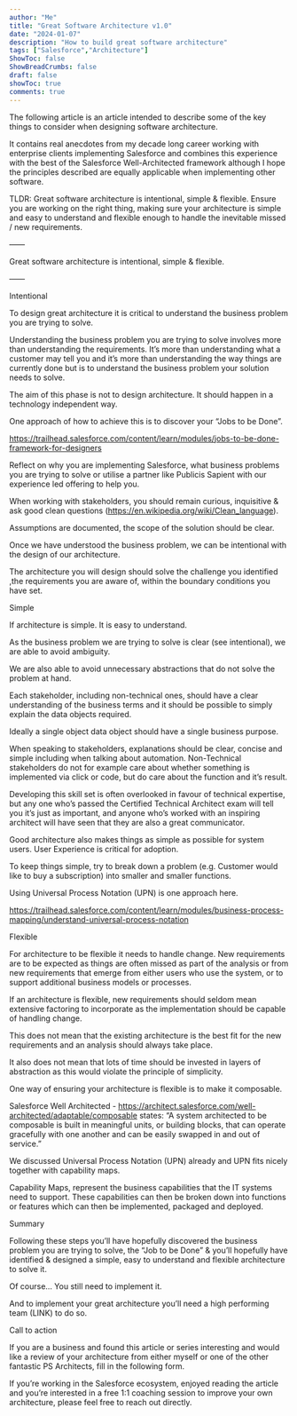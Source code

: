 ```yaml
---
author: "Me"
title: "Great Software Architecture v1.0"
date: "2024-01-07"
description: "How to build great software architecture"
tags: ["Salesforce","Architecture"]
ShowToc: false
ShowBreadCrumbs: false
draft: false
showToc: true
comments: true
---
```

The following article is an article intended to describe some of the key things to consider when designing software architecture.

It contains real anecdotes from my decade long career working with enterprise clients implementing Salesforce and combines this experience with the best of the Salesforce Well-Architected framework although I hope the principles described are equally applicable when implementing other software.

TLDR: Great software architecture is intentional, simple & flexible. Ensure you are working on the right thing, making sure your architecture is simple and easy to understand and flexible enough to handle the inevitable missed / new requirements.



——



Great software architecture is intentional, simple & flexible. 



—— 



Intentional



To design great architecture it is critical to understand the business problem you are trying to solve. 



Understanding the business problem you are trying to solve involves more than understanding the requirements. It’s more than understanding what a customer may tell you and it’s more than understanding the way things are currently done but is to understand the business problem your solution needs to solve. 



The aim of this phase is not to design architecture. It should happen in a technology independent way.



One approach of how to achieve this is to discover your “Jobs to be Done”.

https://trailhead.salesforce.com/content/learn/modules/jobs-to-be-done-framework-for-designers

Reflect on why you are implementing Salesforce, what business problems you are trying to solve or utilise a partner like Publicis Sapient with our experience led offering to help you.



When working with stakeholders, you should remain curious, inquisitive & ask good clean questions (https://en.wikipedia.org/wiki/Clean_language).

Assumptions are documented, the scope of the solution should be clear.



Once we have understood the business problem, we can be intentional with the design of our architecture.



The architecture you will design should solve the challenge you identified ,the requirements you are aware of, within the boundary conditions you have set.



Simple



If architecture is simple. It is easy to understand. 



As the business problem we are trying to solve is clear (see intentional), we are able to avoid ambiguity.

We are also able to avoid unnecessary abstractions that do not solve the problem at hand.



Each stakeholder, including non-technical ones, should have a clear understanding of the business terms and it should be possible to simply explain the data objects required. 

Ideally a single object data object should have a single business purpose. 



When speaking to stakeholders, explanations should be clear, concise and simple including when talking about automation. Non-Technical stakeholders do not for example care about whether something is implemented via click or code, but do care about the function and it’s result.

Developing this skill set is often overlooked in favour of technical expertise, but any one who’s passed the Certified Technical Architect exam will tell you it’s just as important, and anyone who’s worked with an inspiring architect will have seen that they are also a great communicator.


Good architecture also makes things as simple as possible for system users. User Experience is critical for adoption.

To keep things simple, try to break down a problem (e.g. Customer would like to buy a subscription) into smaller and smaller functions.

Using Universal Process Notation (UPN) is one approach here.

https://trailhead.salesforce.com/content/learn/modules/business-process-mapping/understand-universal-process-notation



Flexible



For architecture to be flexible it needs to handle change. New requirements are to be expected as things are often missed as part of the analysis or from new requirements that emerge from either users who use the system, or to support additional business models or processes.



If an architecture is flexible, new requirements should seldom mean extensive factoring to incorporate as the implementation should be capable of handling change.

This does not mean that the existing architecture is the best fit for the new requirements and an analysis should always take place.

It also does not mean that lots of time should be invested in layers of abstraction as this would violate the principle of simplicity.



One way of ensuring your architecture is flexible is to make it composable.



Salesforce Well Architected - https://architect.salesforce.com/well-architected/adaptable/composable states: “A system architected to be composable is built in meaningful units, or building blocks, that can operate gracefully with one another and can be easily swapped in and out of service.”



We discussed Universal Process Notation (UPN) already and UPN fits nicely together with capability maps.

Capability Maps, represent the business capabilities that the IT systems need to support. These capabilities can then be broken down into functions or features which can then be implemented, packaged and deployed.



Summary



Following these steps you’ll have hopefully discovered the business problem you are trying to solve, the “Job to be Done” & you’ll hopefully have identified & designed a simple, easy to understand and flexible architecture to solve it.

Of course… You still need to implement it.


And to implement your great architecture you’ll need a high performing team (LINK) to do so.


Call to action

If you are a business and found this article or series interesting and would like a review of your architecture from either myself or one of the other fantastic PS Architects, fill in the following form.

If you’re working in the Salesforce ecosystem, enjoyed reading the article and you’re interested in a free 1:1 coaching session to improve your own architecture, please feel free to reach out directly.

